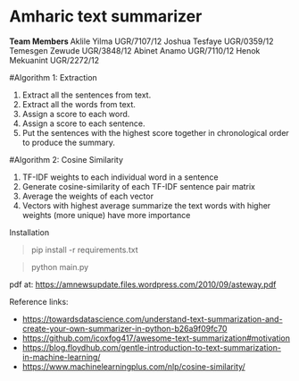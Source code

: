# Amharic text summarizer
<b>Team Members </b>
Aklile Yilma UGR/7107/12
Joshua Tesfaye UGR/0359/12
Temesgen Zewude UGR/3848/12
Abinet Anamo UGR/7110/12
Henok Mekuanint UGR/2272/12

#Algorithm 1: Extraction
1. Extract all the sentences from text.
2. Extract all the words from text.
3. Assign a score to each word.
4. Assign a score to each sentence.
5. Put the sentences with the highest score together in chronological order to produce the summary.

#Algorithm 2: Cosine Similarity
1. TF-IDF weights to each individual word in a sentence
2. Generate cosine-similarity of each TF-IDF sentence pair matrix
3. Average the weights of each vector
4. Vectors with highest average summarize the text
words with higher weights (more unique) have more importance



Installation 

>pip install -r requirements.txt

>python main.py


pdf at: https://amnewsupdate.files.wordpress.com/2010/09/asteway.pdf


Reference links: <br/>
- https://towardsdatascience.com/understand-text-summarization-and-create-your-own-summarizer-in-python-b26a9f09fc70
- https://github.com/icoxfog417/awesome-text-summarization#motivation
- https://blog.floydhub.com/gentle-introduction-to-text-summarization-in-machine-learning/
- https://www.machinelearningplus.com/nlp/cosine-similarity/

